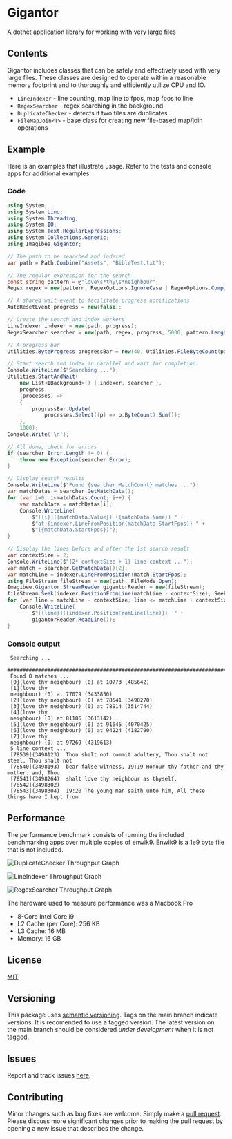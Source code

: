 # Gigantor
A dotnet application library for working with very large files

## Contents
Gigantor includes classes that can be safely and effectively used with very large files.  These classes are designed to operate within a reasonable memory footprint and to thoroughly and efficiently utilize CPU and IO.

- `LineIndexer` - line counting, map line to fpos, map fpos to line
- `RegexSearcher` - regex searching in the background
- `DuplicateChecker` - detects if two files are duplicates
- `FileMapJoin<T>` - base class for creating new file-based map/join operations

## Example
Here is an examples that illustrate usage. Refer to the tests and console apps for additional examples.

### Code
```csharp
using System;
using System.Linq;
using System.Threading;
using System.IO;
using System.Text.RegularExpressions;
using System.Collections.Generic;
using Imagibee.Gigantor;

// The path to be searched and indexed
var path = Path.Combine("Assets", "BibleTest.txt");

// The regular expression for the search
const string pattern = @"love\s*thy\s*neighbour";
Regex regex = new(pattern, RegexOptions.IgnoreCase | RegexOptions.Compiled);

// A shared wait event to facilitate progress notifications
AutoResetEvent progress = new(false);

// Create the search and index workers
LineIndexer indexer = new(path, progress);
RegexSearcher searcher = new(path, regex, progress, 5000, pattern.Length);

// A progress bar
Utilities.ByteProgress progressBar = new(40, Utilities.FileByteCount(path));

// Start search and index in parallel and wait for completion
Console.WriteLine($"Searching ...");
Utilities.StartAndWait(
    new List<IBackground>() { indexer, searcher },
    progress,
    (processes) =>
    {
        progressBar.Update(
            processes.Select((p) => p.ByteCount).Sum());
    },
    1000);
Console.Write('\n');

// All done, check for errors
if (searcher.Error.Length != 0) {
    throw new Exception(searcher.Error);
}

// Display search results
Console.WriteLine($"Found {searcher.MatchCount} matches ...");
var matchDatas = searcher.GetMatchData();
for (var i=0; i<matchDatas.Count; i++) {
    var matchData = matchDatas[i];
    Console.WriteLine(
        $"[{i}]({matchData.Value}) ({matchData.Name}) " +
        $"at {indexer.LineFromPosition(matchData.StartFpos)} " +
        $"({matchData.StartFpos})");
}

// Display the lines before and after the 1st search result
var contextSize = 2;
Console.WriteLine($"{2* contextSize + 1} line context ...");
var match = searcher.GetMatchData()[2];
var matchLine = indexer.LineFromPosition(match.StartFpos);
using FileStream fileStream = new(path, FileMode.Open);
Imagibee.Gigantor.StreamReader gigantorReader = new(fileStream);
fileStream.Seek(indexer.PositionFromLine(matchLine - contextSize), SeekOrigin.Begin);
for (var line = matchLine - contextSize; line <= matchLine + contextSize; line++) {
    Console.WriteLine(
        $"[{line}]({indexer.PositionFromLine(line)})  " +
        gigantorReader.ReadLine());
}
```

### Console output
```console
 Searching ...
 ################################################################################
 Found 8 matches ...
 [0](love thy neighbour) (0) at 10773 (485642)
 [1](love thy
 neighbour) (0) at 77079 (3433850)
 [2](love thy neighbour) (0) at 78541 (3498270)
 [3](love thy neighbour) (0) at 78914 (3514744)
 [4](love thy
 neighbour) (0) at 81186 (3613142)
 [5](love thy neighbour) (0) at 91645 (4070425)
 [6](love thy neighbour) (0) at 94224 (4182790)
 [7](love thy
 neighbour) (0) at 97269 (4319613)
 5 line context ...
 [78539](3498123)  Thou shalt not commit adultery, Thou shalt not steal, Thou shalt not
 [78540](3498193)  bear false witness, 19:19 Honour thy father and thy mother: and, Thou
 [78541](3498264)  shalt love thy neighbour as thyself.
 [78542](3498302)  
 [78543](3498304)  19:20 The young man saith unto him, All these things have I kept from

```


## Performance
The performance benchmark consists of running the included benchmarking apps over multiple copies of enwik9.  Enwik9 is a 1e9 byte file that is not included.

![DuplicateChecker Throughput Graph](https://github.com/imagibee/Gigantor/blob/main/Images/DuplicateCheckerThroughput.png?raw=true)

![LineIndexer Throughput Graph](https://github.com/imagibee/Gigantor/blob/main/Images/LindeIndexerThroughput.png?raw=true)

![RegexSearcher Throughput Graph](https://github.com/imagibee/Gigantor/blob/main/Images/RegexSearcherThroughput.png?raw=true)

The hardware used to measure performance was a Macbook Pro
- 8-Core Intel Core i9
- L2 Cache (per Core):	256 KB
- L3 Cache:	16 MB
- Memory:	16 GB

## License
[MIT](https://www.mit.edu/~amini/LICENSE.md)

## Versioning
This package uses [semantic versioning](https://en.wikipedia.org/wiki/Software_versioning#Semantic_versioning).  Tags on the main branch indicate versions.  It is recomended to use a tagged version.  The latest version on the main branch should be considered _under development_ when it is not tagged.

## Issues
Report and track issues [here](https://github.com/imagibee/Gigantor/issues).

## Contributing
Minor changes such as bug fixes are welcome.  Simply make a [pull request](https://opensource.com/article/19/7/create-pull-request-github).  Please discuss more significant changes prior to making the pull request by opening a new issue that describes the change.
